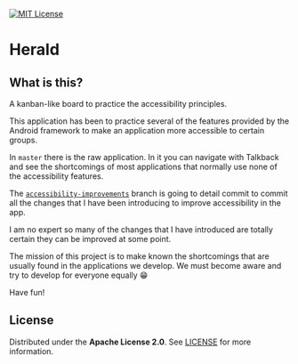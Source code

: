 [![MIT License][license-shield]][license-url]

# Herald

## What is this?

A kanban-like board to practice the accessibility principles.

This application has been to practice several of the features provided by the Android framework to make an application more accessible to certain groups.

In `master` there is the raw application. In it you can navigate with Talkback and see the shortcomings of most applications that normally use none of the accessibility features.

The [`accessibility-improvements`](https://github.com/dagonco/Herald/tree/accessibility-improvements) branch is going to detail commit to commit all the changes that I have been introducing to improve accessibility in the app.

I am no expert so many of the changes that I have introduced are totally certain they can be improved at some point.

The mission of this project is to make known the shortcomings that are usually found in the applications we develop. We must become aware and try to develop for everyone equally 😁

Have fun!

## License

Distributed under the **Apache License 2.0**. See [LICENSE][license-url] for more information.

<!-- MARKDOWN LINKS & IMAGES -->
[license-shield]: https://img.shields.io/github/license/dagonco/herald
[license-url]: https://github.com/dagonco/herald/blob/master/LICENSE

